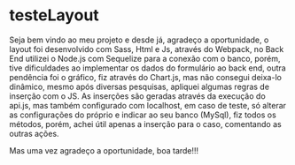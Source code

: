 # testeLayout
Seja bem vindo ao meu projeto e desde já, agradeço a oportunidade, o layout foi desenvolvido com Sass, Html e Js, através
do Webpack, no Back End utilizei o Node.js com Sequelize para a conexão com o banco, porém, tive dificuldades ao implementar os dados do
formulário ao back end, outra pendência foi o gráfico, fiz através do Chart.js, mas não consegui deixa-lo dinâmico, mesmo após diversas 
pesquisas, apliquei algumas regras de inserção com o JS.
As inserções são geradas através da execução do api.js, mas também configurado com localhost, em caso de teste, só alterar as configurações do
próprio e indicar ao seu banco (MySql), fiz todos os métodos, porém, achei útil apenas a inserção para o caso, comentando as outras ações.

Mas uma vez agradeço a oportunidade, boa tarde!!!
